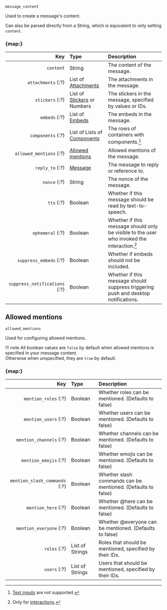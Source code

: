 `message_content`

Used to create a message's content.

Can also be parsed directly from a String, which is equivalent to only setting `content`.


### {map:}

|                           Key | Type                                                              | Description                                                                                 |
|------------------------------:|:------------------------------------------------------------------|:--------------------------------------------------------------------------------------------|
|                     `content` | String                                                            | The content of the message.                                                                 |
|            `attachments` {:?} | List of [Attachments](/parsables/attachment.md)                   | The attachments in the message.                                                             |
|               `stickers` {:?} | List of [Stickers](/values/sticker.md) or Numbers                 | The stickers in the message, specified by values or IDs.                                    |
|                 `embeds` {:?} | List of [Embeds](/parsables/embed.md)                             | The embeds in the message.                                                                  |
|             `components` {:?} | List of Lists of [Components](/parsables/components/component.md) | The rows of containers with components.[^1]                                                 |
|       `allowed_mentions` {:?} | [Allowed mentions](#allowed-mentions)                             | Allowed mentions of the message.                                                            |
|               `reply_to` {:?} | [Message](/values/message.md)                                     | The message to reply or reference to.                                                       |
|                  `nonce` {:?} | String                                                            | The nonce of the message.                                                                   |
|                    `tts` {:?} | Boolean                                                           | Whether if this message should be read by text-to-speech.                                   |
|              `ephemeral` {:?} | Boolean                                                           | Whether if this message should only be visible to the user who invoked the interaction.[^2] |
|        `suppress_embeds` {:?} | Boolean                                                           | Whether if embeds should not be included.                                                   |
| `suppress_notifications` {:?} | Boolean                                                           | Whether if this message should suppress triggering push and desktop notifications.          |



## Allowed mentions

`allowed_mentions`

Used for configuring allowed mentions.

!!! note
    All boolean values are `false` by default when allowed mentions is specified in your message content.
    <br>
    Otherwise when unspecified, they are `true` by default.


### {map:}

|                           Key | Type            | Description                                                  |
|------------------------------:|:----------------|:-------------------------------------------------------------|
|          `mention_roles` {:?} | Boolean         | Whether roles can be mentioned. (Defaults to false)          |
|          `mention_users` {:?} | Boolean         | Whether users can be mentioned. (Defaults to false)          |
|       `mention_channels` {:?} | Boolean         | Whether channels can be mentioned. (Defaults to false)       |
|         `mention_emojis` {:?} | Boolean         | Whether emojis can be mentioned. (Defaults to false)         |
| `mention_slash_commands` {:?} | Boolean         | Whether slash commands can be mentioned. (Defaults to false) |
|           `mention_here` {:?} | Boolean         | Whether @here can be mentioned. (Defaults to false)          |
|       `mention_everyone` {:?} | Boolean         | Whether @everyone can be mentioned. (Defaults to false)      |
|                  `roles` {:?} | List of Strings | Roles that should be mentioned, specified by their IDs.      |
|                  `users` {:?} | List of Strings | Users that should be mentioned, specified by their IDs.      |



[^1]: [Text inputs](/parsables/components/text-input.md) are not supported.
[^2]: Only for [interactions](/values/interactions/interaction.md).